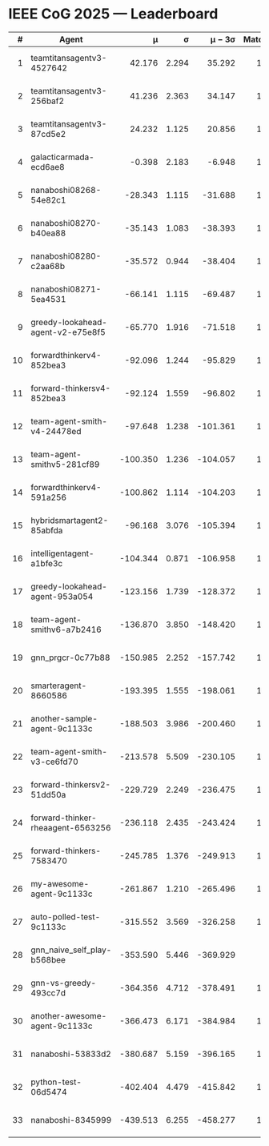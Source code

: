 # IEEE CoG 2025 — Leaderboard

| # | Agent | μ | σ | μ − 3σ | Matches | Updated |
|---:|---|---:|---:|---:|---:|---|
| 1 | teamtitansagentv3-4527642 | 42.176 | 2.294 | 35.292 | 1360 | 2025-09-01 07:38 |
| 2 | teamtitansagentv3-256baf2 | 41.236 | 2.363 | 34.147 | 1838 | 2025-09-01 07:38 |
| 3 | teamtitansagentv3-87cd5e2 | 24.232 | 1.125 | 20.856 | 1658 | 2025-09-01 07:38 |
| 4 | galacticarmada-ecd6ae8 | -0.398 | 2.183 | -6.948 | 1440 | 2025-09-01 07:38 |
| 5 | nanaboshi08268-54e82c1 | -28.343 | 1.115 | -31.688 | 1780 | 2025-09-01 07:38 |
| 6 | nanaboshi08270-b40ea88 | -35.143 | 1.083 | -38.393 | 1600 | 2025-09-01 07:38 |
| 7 | nanaboshi08280-c2aa68b | -35.572 | 0.944 | -38.404 | 1720 | 2025-09-01 07:38 |
| 8 | nanaboshi08271-5ea4531 | -66.141 | 1.115 | -69.487 | 1440 | 2025-09-01 07:38 |
| 9 | greedy-lookahead-agent-v2-e75e8f5 | -65.770 | 1.916 | -71.518 | 1770 | 2025-09-01 07:38 |
| 10 | forwardthinkerv4-852bea3 | -92.096 | 1.244 | -95.829 | 1375 | 2025-09-01 07:38 |
| 11 | forward-thinkersv4-852bea3 | -92.124 | 1.559 | -96.802 | 1103 | 2025-09-01 07:38 |
| 12 | team-agent-smith-v4-24478ed | -97.648 | 1.238 | -101.361 | 1280 | 2025-09-01 07:38 |
| 13 | team-agent-smithv5-281cf89 | -100.350 | 1.236 | -104.057 | 1540 | 2025-09-01 07:38 |
| 14 | forwardthinkerv4-591a256 | -100.862 | 1.114 | -104.203 | 1274 | 2025-09-01 07:38 |
| 15 | hybridsmartagent2-85abfda | -96.168 | 3.076 | -105.394 | 1236 | 2025-09-01 07:38 |
| 16 | intelligentagent-a1bfe3c | -104.344 | 0.871 | -106.958 | 1363 | 2025-09-01 07:38 |
| 17 | greedy-lookahead-agent-953a054 | -123.156 | 1.739 | -128.372 | 1750 | 2025-09-01 07:38 |
| 18 | team-agent-smithv6-a7b2416 | -136.870 | 3.850 | -148.420 | 1680 | 2025-09-01 07:38 |
| 19 | gnn_prgcr-0c77b88 | -150.985 | 2.252 | -157.742 | 1440 | 2025-09-01 07:38 |
| 20 | smarteragent-8660586 | -193.395 | 1.555 | -198.061 | 1289 | 2025-09-01 07:38 |
| 21 | another-sample-agent-9c1133c | -188.503 | 3.986 | -200.460 | 1820 | 2025-09-01 07:38 |
| 22 | team-agent-smith-v3-ce6fd70 | -213.578 | 5.509 | -230.105 | 1360 | 2025-09-01 07:38 |
| 23 | forward-thinkersv2-51dd50a | -229.729 | 2.249 | -236.475 | 1360 | 2025-09-01 07:38 |
| 24 | forward-thinker-rheaagent-6563256 | -236.118 | 2.435 | -243.424 | 1740 | 2025-09-01 07:38 |
| 25 | forward-thinkers-7583470 | -245.785 | 1.376 | -249.913 | 1660 | 2025-09-01 07:38 |
| 26 | my-awesome-agent-9c1133c | -261.867 | 1.210 | -265.496 | 1460 | 2025-09-01 07:38 |
| 27 | auto-polled-test-9c1133c | -315.552 | 3.569 | -326.258 | 1780 | 2025-09-01 07:38 |
| 28 | gnn_naive_self_play-b568bee | -353.590 | 5.446 | -369.929 | 760 | 2025-09-01 07:38 |
| 29 | gnn-vs-greedy-493cc7d | -364.356 | 4.712 | -378.491 | 1780 | 2025-09-01 07:38 |
| 30 | another-awesome-agent-9c1133c | -366.473 | 6.171 | -384.984 | 1720 | 2025-09-01 07:38 |
| 31 | nanaboshi-53833d2 | -380.687 | 5.159 | -396.165 | 1560 | 2025-09-01 07:38 |
| 32 | python-test-06d5474 | -402.404 | 4.479 | -415.842 | 1460 | 2025-09-01 07:38 |
| 33 | nanaboshi-8345999 | -439.513 | 6.255 | -458.277 | 1440 | 2025-09-01 07:38 |
